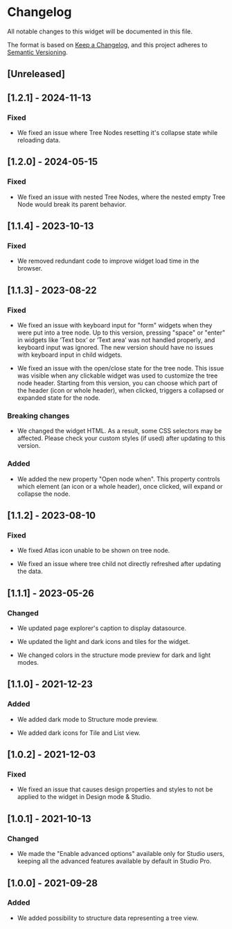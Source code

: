# Changelog

All notable changes to this widget will be documented in this file.

The format is based on [Keep a Changelog](https://keepachangelog.com/en/1.0.0/), and this project adheres to [Semantic Versioning](https://semver.org/spec/v2.0.0.html).

## [Unreleased]

## [1.2.1] - 2024-11-13

### Fixed

- We fixed an issue where Tree Nodes resetting it's collapse state while reloading data.

## [1.2.0] - 2024-05-15

### Fixed

- We fixed an issue with nested Tree Nodes, where the nested empty Tree Node would break its parent behavior.

## [1.1.4] - 2023-10-13

### Fixed

- We removed redundant code to improve widget load time in the browser.

## [1.1.3] - 2023-08-22

### Fixed

- We fixed an issue with keyboard input for "form" widgets when they were put into a tree node. Up to this version, pressing "space" or "enter" in widgets like ‘Text box’ or ‘Text area’ was not handled properly, and keyboard input was ignored. The new version should have no issues with keyboard input in child widgets.

- We fixed an issue with the open/close state for the tree node. This issue was visible when any clickable widget was used to customize the tree node header. Starting from this version, you can choose which part of the header (icon or whole header), when clicked, triggers a collapsed or expanded state for the node.

### Breaking changes

- We changed the widget HTML. As a result, some CSS selectors may be affected. Please check your custom styles (if used) after updating to this version.

### Added

- We added the new property "Open node when". This property controls which element (an icon or a whole header), once clicked, will expand or collapse the node.

## [1.1.2] - 2023-08-10

### Fixed

- We fixed Atlas icon unable to be shown on tree node.

- We fixed an issue where tree child not directly refreshed after updating the data.

## [1.1.1] - 2023-05-26

### Changed

- We updated page explorer's caption to display datasource.

- We updated the light and dark icons and tiles for the widget.

- We changed colors in the structure mode preview for dark and light modes.

## [1.1.0] - 2021-12-23

### Added

- We added dark mode to Structure mode preview.

- We added dark icons for Tile and List view.

## [1.0.2] - 2021-12-03

### Fixed

- We fixed an issue that causes design properties and styles to not be applied to the widget in Design mode & Studio.

## [1.0.1] - 2021-10-13

### Changed

- We made the "Enable advanced options" available only for Studio users, keeping all the advanced features available by default in Studio Pro.

## [1.0.0] - 2021-09-28

### Added

- We added possibility to structure data representing a tree view.
